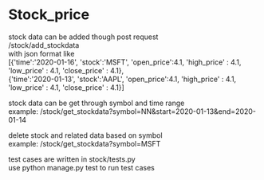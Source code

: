 # Stock_price

stock data can be added though post request  
/stock/add_stockdata  
with json format like  
[{'time':'2020-01-16', 'stock':'MSFT', 'open_price':4.1, 'high_price' : 4.1, 'low_price' : 4.1, 'close_price' : 4.1},  
 {'time':'2020-01-13', 'stock':'AAPL', 'open_price':4.1, 'high_price' : 4.1, 'low_price' : 4.1, 'close_price' : 4.1}]  
  
stock data can be get through symbol and time range  
example: /stock/get_stockdata?symbol=NN&start=2020-01-13&end=2020-01-14  
  
delete stock and related data based on symbol  
example: /stock/get_stockdata?symbol=MSFT  
  
test cases are written in stock/tests.py  
use python manage.py test to run test cases  
